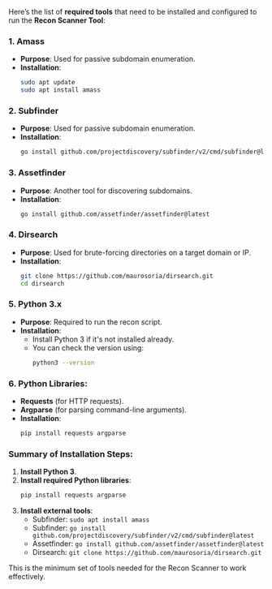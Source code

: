 Here’s the list of **required tools** that need to be installed and configured to run the **Recon Scanner Tool**:

### 1. **Amass**
   - **Purpose**: Used for passive subdomain enumeration.
   - **Installation**:
     ```bash
     sudo apt update
     sudo apt install amass
     ```
     
### 2. **Subfinder**
   - **Purpose**: Used for passive subdomain enumeration.
   - **Installation**:
     ```bash
     go install github.com/projectdiscovery/subfinder/v2/cmd/subfinder@latest
     ```

### 3. **Assetfinder**
   - **Purpose**: Another tool for discovering subdomains.
   - **Installation**:
     ```bash
     go install github.com/assetfinder/assetfinder@latest
     ```

### 4. **Dirsearch**
   - **Purpose**: Used for brute-forcing directories on a target domain or IP.
   - **Installation**:
     ```bash
     git clone https://github.com/maurosoria/dirsearch.git
     cd dirsearch
     ```

### 5. **Python 3.x**
   - **Purpose**: Required to run the recon script.
   - **Installation**:
     - Install Python 3 if it's not installed already.
     - You can check the version using:
       ```bash
       python3 --version
       ```

### 6. **Python Libraries**:
   - **Requests** (for HTTP requests).
   - **Argparse** (for parsing command-line arguments).
   - **Installation**:
     ```bash
     pip install requests argparse
     ```

### Summary of Installation Steps:
1. **Install Python 3**.
2. **Install required Python libraries**:
   ```bash
   pip install requests argparse
   ```
3. **Install external tools**:
   - Subfinder: `sudo apt install amass`
   - Subfinder: `go install github.com/projectdiscovery/subfinder/v2/cmd/subfinder@latest`
   - Assetfinder: `go install github.com/assetfinder/assetfinder@latest`
   - Dirsearch: `git clone https://github.com/maurosoria/dirsearch.git`

This is the minimum set of tools needed for the Recon Scanner to work effectively.
